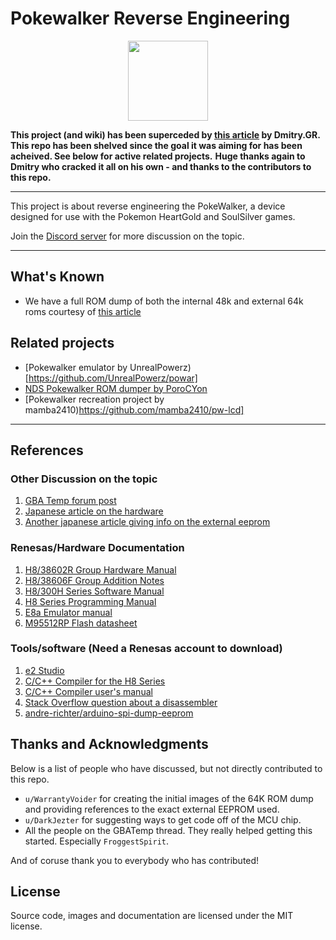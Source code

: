 # Pokewalker Reverse Engineering

<div style="text-align:center">
<img src="./pics/logo.png" width="128" >
</div>

**This project (and wiki) has been superceded by [this article](http://dmitry.gr/?r=05.Projects&proj=28.%20pokewalker) by Dmitry.GR.**
**This repo has been shelved since the goal it was aiming for has been acheived. See below for active related projects.**
**Huge thanks again to Dmitry who cracked it all on his own - and thanks to the contributors to this repo.**

----

This project is about reverse engineering the PokeWalker, a device designed for use with the Pokemon HeartGold and SoulSilver games.

Join the [Discord server](https://discord.gg/ymbTMsS) for more discussion on the topic.


----

## What's Known

- We have a full ROM dump of both the internal 48k and external 64k roms courtesy of [this article](http://dmitry.gr/?r=05.Projects&proj=28.%20pokewalker)


## Related projects

- [Pokewalker emulator by UnrealPowerz)[https://github.com/UnrealPowerz/powar]
- [NDS Pokewalker ROM dumper by PoroCYon](https://git.titandemo.org/PoroCYon/pokewalker-rom-dumper)
- [Pokewalker recreation project by mamba2410)https://github.com/mamba2410/pw-lcd]

----

## References 

### Other Discussion on the topic
1. [GBA Temp forum post](https://gbatemp.net/threads/pokewalker-hacking.419462/)
2. [Japanese article on the hardware](http://nds.jpn.org/pokegs/pokew.html)
3. [Another japanese article giving info on the external eeprom](https://wandoli.blogspot.com/2013/01/blog-post.html)

### Renesas/Hardware Documentation
1. [H8/38602R Group Hardware Manual](https://www.alldatasheet.com/datasheet-pdf/pdf/249752/RENESAS/H838600R.html?)
2. [H8/38606F Group Addition Notes](https://www.renesas.com/br/ja/doc/products/mpumcu/tu/001/tnh8a414ae.pdf)
4. [H8/300H Series Software Manual](https://www.renesas.com/us/en/doc/products/mpumcu/001/rej09b0213_h8300h.pdf)
5. [H8 Series Programming Manual](https://www.renesas.com/cn/en/doc/products/mpumcu/001/e602025_h8300.pdf)
6. [E8a Emulator manual](https://www.renesas.com/br/ja/doc/products/tool/doc/001/r20ut0637ej0300_h8300h_slp.pdf)
7. [M95512RP Flash datasheet](https://pdf1.alldatasheet.com/datasheet-pdf/view/245987/STMICROELECTRONICS/M95512RMN3P.html)


### Tools/software (Need a Renesas account to download)
1. [e2 Studio](https://www.renesas.com/eu/en/software/D4001318.html)
2. [C/C++ Compiler for the H8 Series](https://www.renesas.com/us/en/products/software-tools/tools/compiler-assembler/compiler-package-for-h8sx-h8s-h8-family.html#downloads)
3. [C/C++ Compiler user's manual](https://www.renesas.com/us/en/doc/products/tool/002/rej10j2039_r0c40008xsw07rum.pdf)
4. [Stack Overflow question about a disassembler](https://reverseengineering.stackexchange.com/questions/1684/are-there-any-free-or-low-cost-disassemblers-for-the-renesas-h8-family-of-proces)
5. [andre-richter/arduino-spi-dump-eeprom](https://github.com/andre-richter/arduino-spi-dump-eeprom)

## Thanks and Acknowledgments
Below is a list of people who have discussed, but not directly contributed to this repo.
- `u/WarrantyVoider` for creating the initial images of the 64K ROM dump and providing references to the exact external EEPROM used.
- `u/DarkJezter` for suggesting ways to get code off of the MCU chip.
- All the people on the GBATemp thread. They really helped getting this started. Especially `FroggestSpirit`.

And of coruse thank you to everybody who has contributed!

## License

Source code, images and documentation are licensed under the MIT license.

